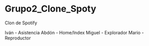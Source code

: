 # Grupo2_Clone_Spoty
 
Clon de Spotify

Iván - Asistencia
Abdón - Home/Index
Miguel - Explorador
Mario - Reproductor
